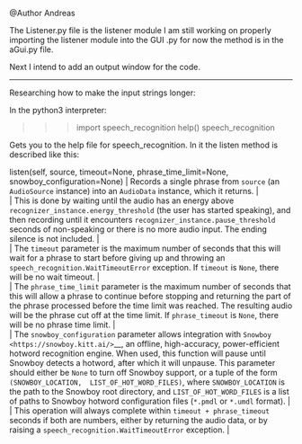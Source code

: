 @Author Andreas

The Listener.py file is the listener module
I am still working on properly importing the listener module into the GUI .py 
for now the method is in the aGui.py file.

Next I intend to add an output window for the code.



------------------------------------------------------------------------
Researching how to make the input strings longer:

In the python3 interpreter:
>>>import speech_recognition 
>>>help()
>>>speech_recognition 

Gets you to the help file for speech_recognition.
In it the listen method is described like this:

listen(self, source, timeout=None, phrase_time_limit=None, snowboy_configuration=None)
     |      Records a single phrase from ``source`` (an ``AudioSource`` instance) into an ``AudioData`` instance, which it returns.
     |      
     |      This is done by waiting until the audio has an energy above ``recognizer_instance.energy_threshold`` (the user has started 
     speaking), and then recording until it encounters ``recognizer_instance.pause_threshold`` seconds of non-speaking or there is no more 
     audio input. The ending silence is not included.
     |      
     |      The ``timeout`` parameter is the maximum number of seconds that this will wait for a phrase to start before giving up and throwing 
     an ``speech_recognition.WaitTimeoutError`` exception. If ``timeout`` is ``None``, there will be no wait timeout.
     |      
     |      The ``phrase_time_limit`` parameter is the maximum number of seconds that this will allow a phrase to continue before stopping and 
     returning the part of the phrase processed before the time limit was reached. The resulting audio will be the phrase cut off at the time 
     limit. If ``phrase_timeout`` is ``None``, there will be no phrase time limit.
     |      
     |      The ``snowboy_configuration`` parameter allows integration with `Snowboy <https://snowboy.kitt.ai/>`__, an offline, high-accuracy, 
     power-efficient hotword recognition engine. When used, this function will pause until Snowboy detects a hotword, after which it will 
     unpause. This parameter should either be ``None`` to turn off Snowboy support, or a tuple of the form ``(SNOWBOY_LOCATION, 
     LIST_OF_HOT_WORD_FILES)``, where ``SNOWBOY_LOCATION`` is the path to the Snowboy root directory, and ``LIST_OF_HOT_WORD_FILES`` is a list 
     of paths to Snowboy hotword configuration files (`*.pmdl` or `*.umdl` format).
     |      
     |      This operation will always complete within ``timeout + phrase_timeout`` seconds if both are numbers, either by returning the 
     audio data, or by raising a ``speech_recognition.WaitTimeoutError`` exception.
     |  

